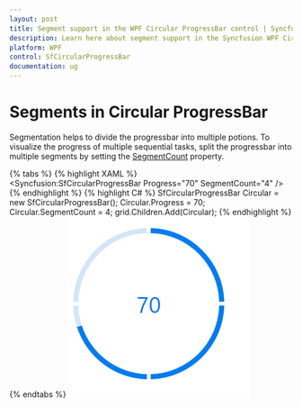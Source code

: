 ```yaml
---
layout: post
title: Segment support in the WPF Circular ProgressBar control | Syncfusion
description: Learn here about segment support in the Syncfusion WPF Circular ProgressBar control and more details.
platform: WPF
control: SfCircularProgressBar
documentation: ug
---
```

# Segments in Circular ProgressBar
Segmentation helps to divide the progressbar into multiple potions. To visualize the progress of multiple sequential tasks, split the progressbar into multiple segments by setting the [SegmentCount](https://help.syncfusion.com/cr/wpf/Syncfusion.UI.Xaml.ProgressBar.ProgressBarBase.html#Syncfusion_UI_Xaml_ProgressBar_ProgressBarBase_SegmentCountProperty) property.

{% tabs %}
{% highlight XAML %}      
<Syncfusion:SfCircularProgressBar Progress="70"  SegmentCount="4" />     
{% endhighlight %}
{% highlight C# %}
SfCircularProgressBar Circular = new SfCircularProgressBar();
 Circular.Progress = 70;
Circular.SegmentCount = 4;
grid.Children.Add(Circular);
{% endhighlight %}
{% endtabs %}
![Segment image](Segment_images/Segment.png)